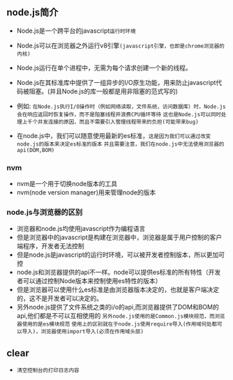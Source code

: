 ## node.js简介
* Node.js是一个跨平台的javascript`运行时环境`
* Node.js可以在浏览器之外运行v8引擎`(javascript引擎，也即是chrome浏览器的内核)`
* Node.js运行在单个进程中，无需为每个请求创建一个新的线程。
* Node.js在其标准库中提供了一组异步的I/O原生功能，用来防止javascript代码被阻塞。(并且Node.js的库一般都是用非阻塞的范式写的)
* 例如:
`在Node.js执行I/O操作时（例如网络读取，文件系统，访问数据库）时，Node.js会在响应返回时恢复操作，而不是阻塞线程并浪费CPU循环等待`
`这也是Node.js可以同时处理上千个并发连接的原因，而且不需要引入管理线程带来的负担(可能带来bug)`

* 在node.js中，我们可以随意使用最新的es标准，`这是因为我们可以通过改变node.js的版本来决定es标准的版本`
`并且需要注意，我们在node.js中无法使用浏览器的api(DOM,BOM)`

### nvm
* nvm是一个用于切换node版本的工具
* nvm(node version manager)用来管理node的版本

### node.js与浏览器的区别
* 浏览器和node.js均使用javascript作为编程语言
* 但是浏览器中的javascript是构建在浏览器中，浏览器是属于用户控制的客户端程序，开发者无法控制
* 但是node.js是javascript的运行时环境，可以被开发者控制版本，所以更加可控
* node.js和浏览器提供的api不一样。node可以提供es标准的所有特性（开发者可以通过控制Node版本来控制使用es特性的版本）
* 但是浏览器可以使用什么es标准是由浏览器版本决定的，也就是客户端决定的，这不是开发者可以决定的。
* 另外node.js提供了文件系统之类的i/o的api,而浏览器提供了DOM和BOM的api,他们都是不可以互相使用的
`另外node.js使用的是Common.js模块规范，而浏览器使用的是es模块规范`
`使用上的区别就在于node.js使用require导入(作用域何处都可以导入)，浏览器使用import导入(必须在作用域头部)`

## clear
* `清空控制台的打印日志内容`
